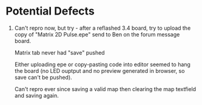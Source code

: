 # Potential Defects

1. Can't repro now, but try - after a reflashed 3.4 board, try to upload the copy of "Matrix 2D Pulse.epe" send to Ben on the forum message board. 

    Matrix tab never had "save" pushed

    Either uploading epe or copy-pasting code into editor seemed to hang the board (no  LED ouptput and no preview generated in browser, so save can't be pushed).
    
    Can't repro ever since saving a valid map then clearing the map textfield and saving again.

